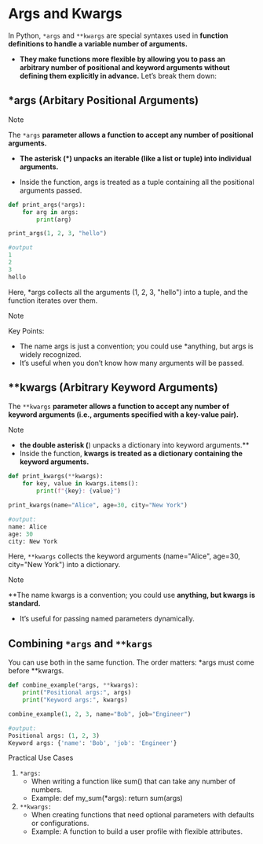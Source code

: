 # Args and Kwargs

In Python, `*args` and `**kwargs` are special syntaxes used in **function definitions to handle a variable number of arguments.** 

- **They make functions more flexible by allowing you to pass an arbitrary number of positional and keyword arguments without defining them explicitly in advance.** Let’s break them down:


## *args (Arbitary Positional Arguments)

> [!note]
>
> The `*args` **parameter allows a function to accept any number of positional arguments.**
>
> - **The asterisk (*) unpacks an iterable (like a list or tuple) into individual arguments.**
>
> - Inside the function, args is treated as a tuple containing all the positional arguments passed.

```python
def print_args(*args):
    for arg in args:
        print(arg)

print_args(1, 2, 3, "hello")

#output
1
2
3
hello
```

Here, *args collects all the arguments (1, 2, 3, "hello") into a tuple, and the function iterates over them.

> [!note]
>
> Key Points:
>
> - The name args is just a convention; you could use *anything, but args is widely recognized.
> - It’s useful when you don’t know how many arguments will be passed.

## **kwargs (Arbitrary Keyword Arguments)

The `**kwargs` **parameter allows a function to accept any number of keyword arguments (i.e., arguments specified with a key-value pair).**

> [!note]
>
> - **the double asterisk (**) unpacks a dictionary into keyword arguments.**
> - Inside the function, **kwargs is treated as a dictionary containing the keyword arguments.**

```python
def print_kwargs(**kwargs):
    for key, value in kwargs.items():
        print(f"{key}: {value}")

print_kwargs(name="Alice", age=30, city="New York")

#output:
name: Alice
age: 30
city: New York
```

Here, `**kwargs` collects the keyword arguments (name="Alice", age=30, city="New York") into a dictionary.

> [!note]
>
> **The name kwargs is a convention; you could use **anything, but kwargs is standard.**
>
> - It’s useful for passing named parameters dynamically.

## Combining `*args` and `**kargs`

You can use both in the same function. The order matters: *args must come before **kwargs.

```python
def combine_example(*args, **kwargs):
    print("Positional args:", args)
    print("Keyword args:", kwargs)

combine_example(1, 2, 3, name="Bob", job="Engineer")

#output:
Positional args: (1, 2, 3)
Keyword args: {'name': 'Bob', 'job': 'Engineer'}
```

Practical Use Cases

1. `*args:`
   - When writing a function like sum() that can take any number of numbers.
   - Example: def my_sum(*args): return sum(args)
2. `**kwargs:`
   - When creating functions that need optional parameters with defaults or configurations.
   - Example: A function to build a user profile with flexible attributes.